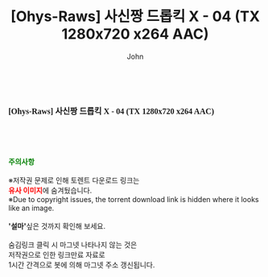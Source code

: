 ﻿---
layout: post
title:  "[Ohys-Raws] 사신짱 드롭킥 X - 04 (TX 1280x720 x264 AAC)"
author: John
categories: [ 애니메이션 ]
tags: [  ]
image:  
description: "[Ohys-Raws] 사신짱 드롭킥 X - 04 (TX 1280x720 x264 AAC) torrent 정보 공유"
toc: true
toc_sticky: true
---

<br>
<div class="view-img">
<a class="view_image" href="https://torrentmobile59.com/bbs/view_image.php?fn=%2Fdata%2Ffile%2Fani%2F1040166563_N3HnPE0q_393b8330599e128422e2f03d83bbc4ec79f4fe55.jpg" target="_blank"><img alt="" class="img-tag" content="https://torrentmobile59.com/data/file/ani/1040166563_N3HnPE0q_393b8330599e128422e2f03d83bbc4ec79f4fe55.jpg" itemprop="image" src="https://torrentmobile59.com/data/file/ani/1040166563_N3HnPE0q_393b8330599e128422e2f03d83bbc4ec79f4fe55.jpg"/></a></div><div class="view-content" itemprop="description">
<p><span style="font-family:nanumsquareround;font-size:16px;font-weight:700;white-space:nowrap;background-color:rgb(255,255,255);">[Ohys-Raws] 사신짱 드롭킥 X - 04 (TX 1280x720 x264 AAC)</span> </p> </div>
    
<br><br><br>
<p data-ke-size="size16"><b><span style="color: green;">주의사항</span></b><br /><br />※저작권 문제로 인해 토렌트 다운로드 링크는<br /><b><span style="color: red;">유사 이미지</span></b>에 숨겨뒀습니다.<br />※Due to copyright issues, the torrent download link is hidden where it looks like an image.<br /><br /><b>'설마'</b>싶은 것까지 확인해 보세요.<br /><br />숨김링크 클릭 시 마그넷 나타나지 않는 것은<br />저작권으로 인한 링크만료 자료로<br />1시간 간격으로 봇에 의해 마그넷 주소 갱신됩니다.</p>
